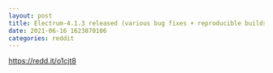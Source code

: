 ```yaml
--- 
layout: post 
title: Electrum-4.1.3 released (various bug fixes + reproducible builds on Android) 
date: 2021-06-16 1623870106 
categories: reddit 
--- 
```

https://redd.it/o1cjt8